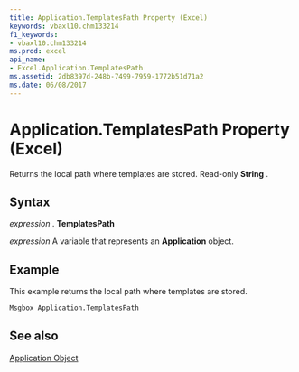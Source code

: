```yaml
---
title: Application.TemplatesPath Property (Excel)
keywords: vbaxl10.chm133214
f1_keywords:
- vbaxl10.chm133214
ms.prod: excel
api_name:
- Excel.Application.TemplatesPath
ms.assetid: 2db8397d-248b-7499-7959-1772b51d71a2
ms.date: 06/08/2017
---
```



# Application.TemplatesPath Property (Excel)

Returns the local path where templates are stored. Read-only  **String** .


## Syntax

 _expression_ . **TemplatesPath**

 _expression_ A variable that represents an **Application** object.


## Example

This example returns the local path where templates are stored.


```vb
Msgbox Application.TemplatesPath
```


## See also


[Application Object](Excel.Application(objec).md)


